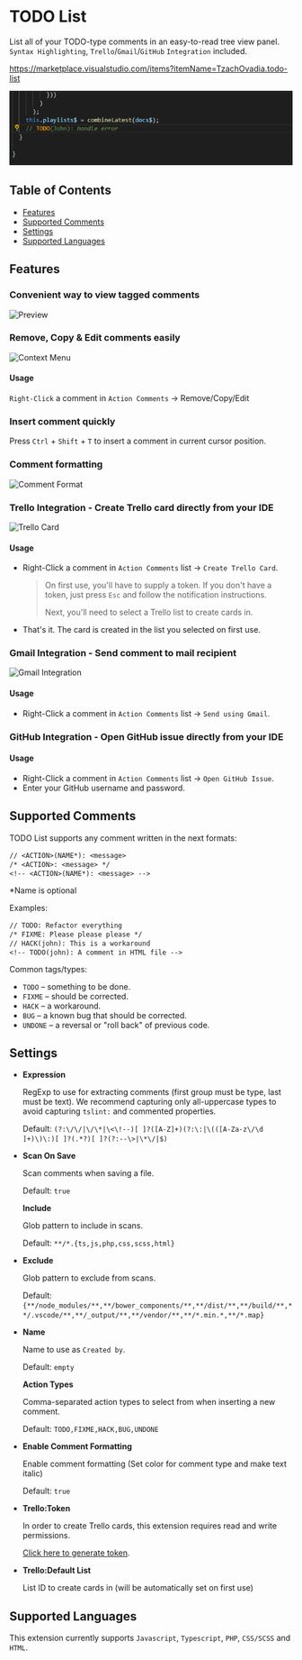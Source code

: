 # TODO List

List all of your TODO-type comments in an easy-to-read tree view panel.
`Syntax Highlighting`, `Trello`/`Gmail`/`GitHub` `Integration` included.


https://marketplace.visualstudio.com/items?itemName=TzachOvadia.todo-list

![Usage Example](images/insert-command.gif)

## Table of Contents
- [Features](#Features)
- [Supported Comments](#Supported-Comments)
- [Settings](#Settings)
- [Supported Languages](#Supported-Languages)

## Features
### Convenient way to view tagged comments
  
![Preview](images/preview.png)

### Remove, Copy & Edit comments easily

![Context Menu](images/context.png)

#### Usage
`Right-Click` a comment in `Action Comments` -> Remove/Copy/Edit

### Insert comment quickly
Press `Ctrl` + `Shift` + `T` to insert a comment in current cursor position.

### Comment formatting

![Comment Format](images/highlight.png)

### **Trello Integration** - Create Trello card directly from your IDE

![Trello Card](images/trello.gif)

#### Usage
- Right-Click a comment in `Action Comments` list -> `Create Trello Card`.
  > On first use, you'll have to supply a token. If you don't have a token, just press `Esc` and follow the notification instructions.
  >
  >  Next, you'll need to select a Trello list to create cards in.
- That's it. The card is created in the list you selected on first use.

### **Gmail Integration** - Send comment to mail recipient

![Gmail Integration](images/gmail.gif)

#### Usage
- Right-Click a comment in `Action Comments` list -> `Send using Gmail`.

### **GitHub Integration** - Open GitHub issue directly from your IDE

#### Usage
- Right-Click a comment in `Action Comments` list -> `Open GitHub Issue`.
- Enter your GitHub username and password.

## Supported Comments
TODO List supports any comment written in the next formats:
```
// <ACTION>(NAME*): <message>
/* <ACTION>: <message> */
<!-- <ACTION>(NAME*): <message> -->
```

*Name is optional

Examples:
```
// TODO: Refactor everything
/* FIXME: Please please please */
// HACK(john): This is a workaround
<!-- TODO(john): A comment in HTML file -->
```

Common tags/types:
- `TODO` – something to be done.
- `FIXME` – should be corrected.
- `HACK` – a workaround.
- `BUG` – a known bug that should be corrected.
- `UNDONE` – a reversal or "roll back" of previous code.

## Settings

- **Expression**

  RegExp to use for extracting comments (first group must be type, last must be text). We recommend capturing only all-uppercase types to avoid capturing `tslint:` and commented properties.

  Default: ```(?:\/\/|\/\*|\<\!--)[ ]?([A-Z]+)(?:\:|\(([A-Za-z\/\d ]+)\)\:)[ ]?(.*?)[ ]?(?:--\>|\*\/|$)```

- **Scan On Save**

  Scan comments when saving a file.

  Default: ```true```

  **Include**

  Glob pattern to include in scans.

  Default: ```**/*.{ts,js,php,css,scss,html}```

- **Exclude**

  Glob pattern to exclude from scans.

  Default: ```{**/node_modules/**,**/bower_components/**,**/dist/**,**/build/**,**/.vscode/**,**/_output/**,**/vendor/**,**/*.min.*,**/*.map}```

- **Name**

  Name to use as `Created by`.

  Default: `empty`

  **Action Types**

  Comma-separated action types to select from when inserting a new comment.

  Default: `TODO,FIXME,HACK,BUG,UNDONE`

- **Enable Comment Formatting**

  Enable comment formatting (Set color for comment type and make text italic)

  Default: `true`

- **Trello:Token**

  In order to create Trello cards, this extension requires read and write permissions.
  
  [Click here to generate token](https://trello.com/1/authorize?name=TODO%20List&scope=read,write&expiration=never&response_type=token&key=a20752c7ff035d5001ce2938f298be64).

- **Trello:Default List**

  List ID to create cards in (will be automatically set on first use)

## Supported Languages
This extension currently supports `Javascript`, `Typescript`, `PHP`, `CSS/SCSS` and `HTML`.
